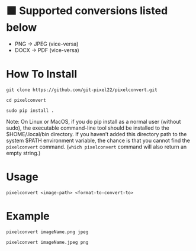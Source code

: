 # 🟩 Supported conversions listed below
 - PNG -> JPEG (vice-versa)
 - DOCX -> PDF (vice-versa)

# How To Install
``` 
git clone https://github.com/git-pixel22/pixelconvert.git
```
```
cd pixelconvert
```
```
sudo pip install .
```

Note: On Linux or MacOS, if you do pip install as a normal user (without sudo), the executable command-line tool should be installed to the $HOME/.local/bin directory. If you haven’t added this directory path to the system $PATH environment variable, the chance is that you cannot find the `pixelconvert` command. (`which pixelconvert` command will also return an empty string.)

# Usage
``` 
pixelconvert <image-path> <format-to-convert-to>
```

# Example
```
pixelconvert imageName.png jpeg
```
``` 
pixelconvert imageName.jpeg png
```
